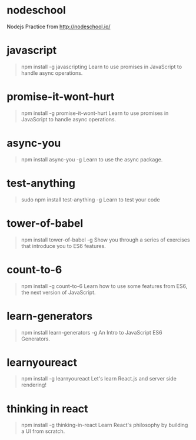 # nodeschool
Nodejs Practice from http://nodeschool.io/

# javascript
> npm install -g javascripting
Learn to use promises in JavaScript to handle async operations.


# promise-it-wont-hurt
> npm install -g promise-it-wont-hurt
Learn to use promises in JavaScript to handle async operations.


# async-you
> npm install async-you -g
Learn to use the async package.


# test-anything
> sudo npm install test-anything -g
Learn to test your code


# tower-of-babel
> npm install tower-of-babel -g
Show you through a series of exercises that introduce you to ES6 features.


# count-to-6
> npm install -g count-to-6
Learn how to use some features from ES6, the next version of JavaScript.

# learn-generators
> npm install learn-generators -g
An Intro to JavaScript ES6 Generators.


# learnyoureact
> npm install -g learnyoureact
Let's learn React.js and server side rendering!


# thinking in react
> npm install -g thinking-in-react
Learn React's philosophy by building a UI from scratch.
